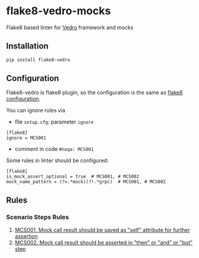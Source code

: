 # flake8-vedro-mocks
Flake8 based linter for [Vedro](https://vedro.io/) framework and mocks

## Installation

```bash
pip install flake8-vedro
```

## Configuration
Flake8-vedro is flake8 plugin, so the configuration is the same as [flake8 configuration](https://flake8.pycqa.org/en/latest/user/configuration.html).

You can ignore rules via
- file `setup.cfg`: parameter `ignore`
```editorconfig
[flake8]
ignore = MCS001
```
- comment in code `#noqa: MCS001`

Some rules in linter should be configured:
```editorconfig
[flake8]
is_mock_assert_optional = true  # MCS001, # MCS002 
mock_name_pattern = (?=.*mock)(?!.*grpc)  # MCS001, # MCS002 
```

## Rules

###  Scenario Steps Rules
1. [MCS001. Mock call result should be saved as "self" attribute for further assertion](./flake8_vedro/rules/MCS001.md)
2. [MCS002. Mock call result should be asserted in "then" or "and" or "but" step](./flake8_vedro/rules/MCS002.md)
